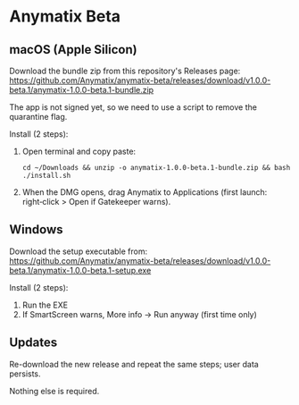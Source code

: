 Anymatix Beta
=============

macOS (Apple Silicon)
---------------------
Download the bundle zip from this repository's Releases page:
https://github.com/Anymatix/anymatix-beta/releases/download/v1.0.0-beta.1/anymatix-1.0.0-beta.1-bundle.zip

The app is not signed yet, so we need to use a script to remove the quarantine flag.

Install (2 steps):

1. Open terminal and copy paste:
	```
	cd ~/Downloads && unzip -o anymatix-1.0.0-beta.1-bundle.zip && bash ./install.sh
	```
 
3. When the DMG opens, drag Anymatix to Applications (first launch: right‑click > Open if Gatekeeper warns).

Windows
-------
Download the setup executable from:
https://github.com/Anymatix/anymatix-beta/releases/download/v1.0.0-beta.1/anymatix-1.0.0-beta.1-setup.exe

Install (2 steps):
1. Run the EXE
2. If SmartScreen warns, More info -> Run anyway (first time only)

Updates
-------
Re-download the new release and repeat the same steps; user data persists.


Nothing else is required.

